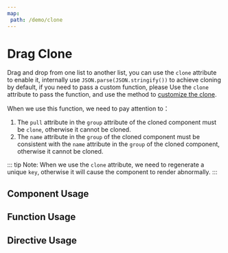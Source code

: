 ```yaml
---
map:
 path: /demo/clone
---
```


# Drag Clone


Drag and drop from one list to another list, you can use the `clone` attribute to enable it, internally use `JSON.parse(JSON.stringify())` to achieve cloning by default, if you need to pass a custom function, please Use the `clone` attribute to pass the function, and use the method to [customize the clone](../custom-clone/).

When we use this function, we need to pay attention to：
1. The `pull` attribute in the `group` attribute of the cloned component must be `clone`, otherwise it cannot be cloned.
2. The `name` attribute in the `group` of the cloned component must be consistent with the `name` attribute in the `group` of the cloned component, otherwise it cannot be cloned.

::: tip
Note: When we use the `clone` attribute, we need to regenerate a unique `key`, otherwise it will cause the component to render abnormally.
:::

## Component Usage

<demo src="./demo.vue"
title="Clone using components"
desc="Pass through the pull.clone attribute of the group to realize clone">
</demo>

## Function Usage

<demo src="./function.vue"
title="Cloning using function"
desc="Use function to pass options to achieve cloning">
</demo>

## Directive Usage

<demo src="./directive.vue"
title="Clone using directive"
desc="Cloning with directives passing options">
</demo>
